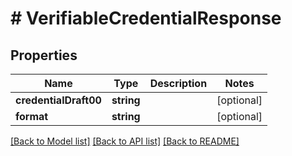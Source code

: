 # # VerifiableCredentialResponse

## Properties

Name | Type | Description | Notes
------------ | ------------- | ------------- | -------------
**credentialDraft00** | **string** |  | [optional]
**format** | **string** |  | [optional]

[[Back to Model list]](../../README.md#models) [[Back to API list]](../../README.md#endpoints) [[Back to README]](../../README.md)
